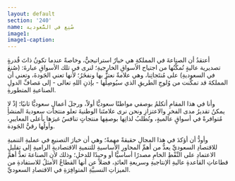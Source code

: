 ```yaml
---
layout: default
section: '240'
name: صُنِع في السُّعودية
image1: 
image1-caption: 
---
```


أعتقدُ أن الصناعةَ في المملكةِ هي خيارٌ استراتيجيٌّ، وخاصةً عندما تكونُ ذاتَ قُدرةٍ تصديرية عاليةٍ تُمكِّنُها من اجتياح الأسواقِ الخارجيةِ؛ لنرى في تلك الأسواقِ عبارةَ: (صُنعَ في السعوديةِ) على مُنتَجاتِنا، وهي علامةٌ نعتزُّ بها ونفخَرُ؛ لأنها تعني الجَودةَ، وتعني أن المملكةَ قد تمكَّنت من وُلوجِ الطريقِ الذي سيُوصِلُها - بإذنِ اللهِ تعالى - إلى مَصافِّ الدولِ الصناعيةِ المتطورةِ.

وأنا في هذا المقامِ أتكلمُ بوصفي مواطنًا سعوديًّا أولاً، ورجلَ أعمالٍ سعوديًّا ثانيًا؛ إذْ لا يمكنُ تقديرُ مدى الفخرِ والاعتزازِ ونحن نرى علامتَنا الوطنيةَ تعلو منتجات سعوديةَ المنشأِ مُتوافرةً في أسواقٍ عالميةٍ، وتُطلبُ لذاتِها بوصفِها منتجاتٍ تنافسُ غيرَها بأعلى المعاييرِ، وأولُها رقيُّ الجَودة.

وأودُّ أن أؤكدَ في هذا المجالِ حقيقةً مهمةً؛ وهي أن خيارَ التصنيعِ في عمليةِ التنميةِ للاقتصادِ السعوديِّ يعدُّ من أهمِّ المحاورِ الأساسيةِ للتنميةِ الاقتصاديةِ الراميةِ إلى تقليلِ الاعتمادِ على النِّفْطِ الخامِ مصدرًا أساسيًّا أو وحيدًا للدخلِ؛ وذلك لأن الصناعةَ تعدُّ أهمَّ قطاعاتِ القاعدةِ عاليةِ الإنتاجيةِ وسريعةِ العائدِ، فضلاً عن أنها القطاعُ الأمثلُ للاستفادةِ من الميزاتِ النسبيَّةِ المتوافِرَةِ في الاقتصادِ السعوديِّ.

